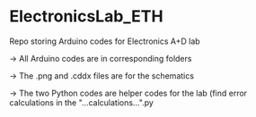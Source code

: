# ElectronicsLab_ETH
Repo storing Arduino codes for Electronics A+D lab

-> All Arduino codes are in corresponding folders

-> The .png and .cddx files are for the schematics

-> The two Python codes are helper codes for the lab (find error calculations in the "...calculations...".py
